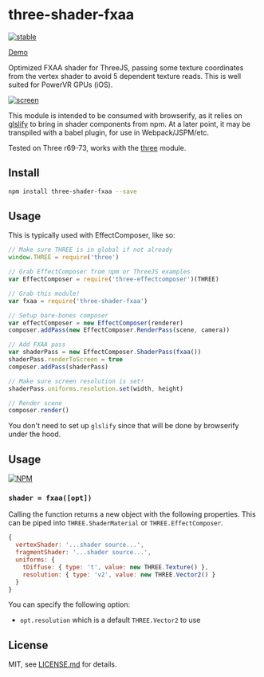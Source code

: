 # three-shader-fxaa

[![stable](http://badges.github.io/stability-badges/dist/stable.svg)](http://github.com/badges/stability-badges)

[Demo](http://mattdesl.github.io/three-shader-fxaa/)

Optimized FXAA shader for ThreeJS, passing some texture coordinates from the vertex shader to avoid 5 dependent texture reads. This is well suited for PowerVR GPUs (iOS).

[![screen](http://i.imgur.com/Qsjt7z5.png)](http://mattdesl.github.io/three-shader-fxaa/)

This module is intended to be consumed with browserify, as it relies on [glslify](https://github.com/stackgl/glslify) to bring in shader components from npm. At a later point, it may be transpiled with a babel plugin, for use in Webpack/JSPM/etc.

Tested on Three r69-73, works with the [three](http://npmjs.com/package/three) module.

## Install

```sh
npm install three-shader-fxaa --save
```

## Usage

This is typically used with EffectComposer, like so:

```js
// Make sure THREE is in global if not already
window.THREE = require('three')

// Grab EffectComposer from npm or ThreeJS examples
var EffectComposer = require('three-effectcomposer')(THREE)

// Grab this module!
var fxaa = require('three-shader-fxaa')

// Setup bare-bones composer
var effectComposer = new EffectComposer(renderer)
composer.addPass(new EffectComposer.RenderPass(scene, camera))

// Add FXAA pass
var shaderPass = new EffectComposer.ShaderPass(fxaa())
shaderPass.renderToScreen = true
composer.addPass(shaderPass)

// Make sure screen resolution is set!
shaderPass.uniforms.resolution.set(width, height)

// Render scene
composer.render()
```

You don't need to set up `glslify` since that will be done by browserify under the hood.

## Usage

[![NPM](https://nodei.co/npm/three-shader-fxaa.png)](https://nodei.co/npm/three-shader-fxaa/)

### ```shader = fxaa([opt])```

Calling the function returns a new object with the following properties. This can be piped into `THREE.ShaderMaterial` or `THREE.EffectComposer`.

```js
{
  vertexShader: '...shader source...',
  fragmentShader: '...shader source...',
  uniforms: { 
    tDiffuse: { type: 't', value: new THREE.Texture() },
    resolution: { type: 'v2', value: new THREE.Vector2() }
  }
}
```

You can specify the following option:

- `opt.resolution` which is a default `THREE.Vector2` to use

## License

MIT, see [LICENSE.md](http://github.com/mattdesl/three-shader-fxaa/blob/master/LICENSE.md) for details.
